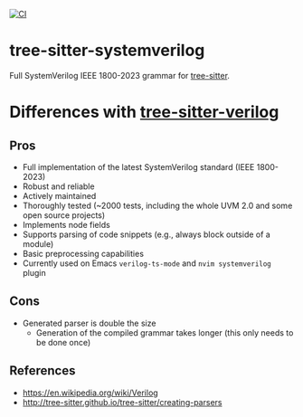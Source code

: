 [![CI](https://github.com/gmlarumbe/tree-sitter-systemverilog/actions/workflows/ci.yml/badge.svg)](https://github.com/gmlarumbe/tree-sitter-systemverilog/actions/workflows/ci.yml)

# tree-sitter-systemverilog

Full SystemVerilog IEEE 1800-2023 grammar for [tree-sitter](https://github.com/tree-sitter/tree-sitter).

# Differences with [tree-sitter-verilog](https://github.com/tree-sitter/tree-sitter-verilog)

## Pros ##
- Full implementation of the latest SystemVerilog standard (IEEE 1800-2023)
- Robust and reliable
- Actively maintained
- Thoroughly tested (~2000 tests, including the whole UVM 2.0 and some open source projects)
- Implements node fields
- Supports parsing of code snippets (e.g., always block outside of a module)
- Basic preprocessing capabilities
- Currently used on Emacs `verilog-ts-mode` and `nvim systemverilog` plugin

## Cons
- Generated parser is double the size
  - Generation of the compiled grammar takes longer (this only needs to be done once)

## References

- https://en.wikipedia.org/wiki/Verilog
- http://tree-sitter.github.io/tree-sitter/creating-parsers

